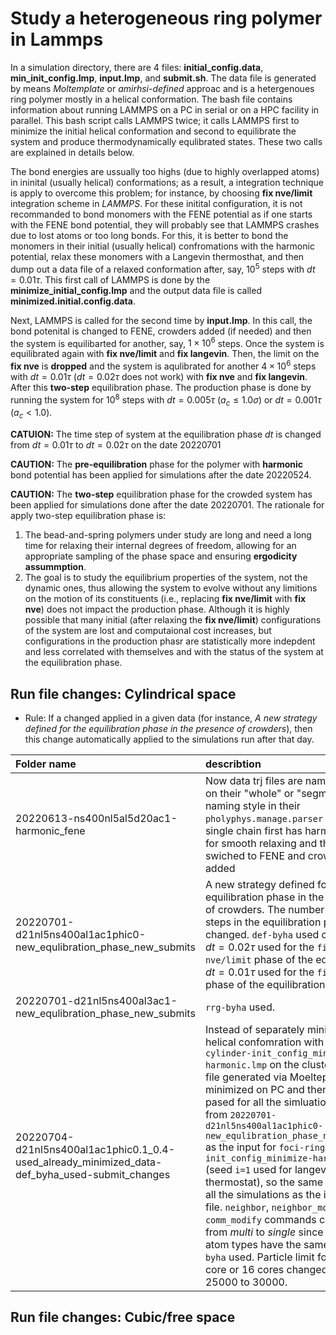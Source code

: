 # Study a heterogeneous ring polymer in Lammps

In a simulation directory, there are 4 files: **initial_config.data**,
**min_init_config.lmp**, **input.lmp**, and **submit.sh**. The data file is
generated by means *Moltemplate* or *amirhsi-defined* approac and is a
hetergenoues ring polymer mostly in a helical conformation. The bash file
contains information about running LAMMPS on a PC in serial or on a HPC
facility in parallel. This bash script calls LAMMPS twice; it calls LAMMPS
first to minimize the initial helical conformation and second to equilibrate
the system and produce thermodynamically equlibrated states. These two calls
are explained in details below.

The bond energies are ussually too highs (due to highly overlapped atoms) in
ininital (usually helical) conformations; as a result, a integration technique
is apply to overcome this problem; for instance, by choosing **fix nve/limit**
integration scheme in *LAMMPS*. For these initital configuration, it is not
recommanded to bond monomers with the FENE potential as if one starts with the
FENE bond potential, they will probably see that LAMMPS crashes due to lost
atoms or too long bonds. For this, it is better to bond the monomers in their
initial (usually helical) confromations with the harmonic potential, relax
these monomers with a Langevin thermosthat, and then dump out a data file of a
relaxed conformation after, say, $10^5$ steps with $dt=0.01\tau$. This first
call of LAMMPS is done by the **minimize_initial_config.lmp** and the output
data file is called **minimized.initial.config.data**.

Next, LAMMPS is called for the second time by **input.lmp**. In this call, the
bond potenital is changed to FENE, crowders added (if needed) and then the
system is equilibarted for another, say, $1\times 10^6$ steps. Once the system
is equilibrated again with **fix nve/limit** and **fix langevin**. Then, the
limit on the **fix nve** is **dropped** and the system is aqulibrated for
another $4\times 10^6$ steps with $dt=0.01\tau$ ($dt=0.02\tau$ does not work)
with **fix nve** and **fix langevin**. After this **two-step** equilibration
phase. The production phase is done by running the system for $10^8$ steps with
$dt=0.005\tau$ ($a_c\le 1.0\sigma$) or $dt=0.001\tau$ ($a_c<1.0$).

**CATUION:** The time step of system at the equilibration phase $dt$ is changed
from $dt=0.01\tau$ to $dt=0.02\tau$ on the date $20220701$

**CAUTION:** The **pre-equilibration** phase for the polymer with **harmonic**
bond potential has been applied for simulations after the date $20220524$.

**CAUTION:** The **two-step** equilibration phase for the crowded system has
been applied for simulations done after the date $20220701$. The rationale for
apply two-step equilibration phase is:

1. The bead-and-spring polymers under study are long and need a long time for
   relaxing their internal degrees of freedom, allowing for an appropriate
   sampling of the phase space and ensuring **ergodicity assummption**.
2. The goal is to study the equilibrium properties of the system, not the
   dynamic ones, thus allowing the system to evolve without any limitions on
   the motion of its constituents (i.e., replacing **fix nve/limit** with
   **fix nve**) does not impact the production phase. Although it is highly
   possible that many initial (after relaxing the **fix nve/limit**)
   configurations of the system are lost and computaional cost increases, but
   configurations in the production phasr are statistically more indepdent and
   less correlated with themselves and with the status of the system at the
   equilibration phase.

## Run file changes: Cylindrical space

- Rule: If a changed applied in a given data (for instance, *A new strategy
  defined for the equilibration phase in the presence of crowders*), then this
  change automatically applied to the simulations run after that day.

|Folder name|describtion|
|:-|:-|
|20220613-ns400nl5al5d20ac1-harmonic_fene|Now data trj files are named based on their "whole" or "segment" naming style in their `pholyphys.manage.parser` module, a single chain first has harmonic bond for smooth relaxing and then swiched to FENE and crowders added|
|20220701-d21nl5ns400al1ac1phic0-new_equlibration_phase_new_submits| A new strategy defined for the equilibration phase in the presence of crowders. The number of time steps in the equilibration phase changed. `def-byha` used on slurm. $dt=0.02\tau$ used for the `fix nve/limit` phase of the equilibration. $dt=0.01\tau$ used for the `fix nve` phase of the equilibration.|
|20220701-d21nl5ns400al3ac1-new_equlibration_phase_new_submits|`rrg-byha` used.|
|20220704-d21nl5ns400al1ac1phic0.1_0.4-used_already_minimized_data-def_byha_used-submit_changes| Instead of separately minimize each helical confomration with `foci-ring-cylinder-init_config_minimize-harmonic.lmp` on the cluster, the data file generated via Moelteplate  first minimized on PC and then comy pased for all the simluation. Date file from `20220701-d21nl5ns400al1ac1phic0-new_equlibration_phase_new_submits` as the input for `foci-ring-cylinder-init_config_minimize-harmonic.lmp` (seed  `i=1` used for langevin thermostat), so the same file used in all the simulations as the input data file. `neighbor`, `neighbor_modify`, and `comm_modify` commands changed from *multi* to *single* since all the atom types have the same size. `def-byha` used. Particle limit for useing 8 core or 16 cores changed from $25000$ to $30000$.|

## Run file changes: Cubic/free space
